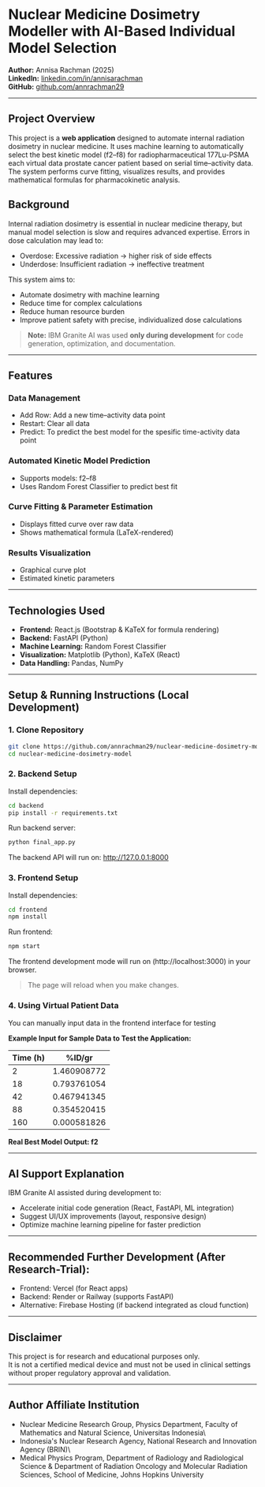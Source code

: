 # Nuclear Medicine Dosimetry Modeller with AI-Based Individual Model Selection

**Author:** Annisa Rachman (2025)  
**LinkedIn:** [linkedin.com/in/annisarachman](https://linkedin.com/in/annisarachman)  
**GitHub:** [github.com/annrachman29](https://github.com/annrachman29)  

---

## Project Overview

This project is a **web application** designed to automate internal radiation dosimetry in nuclear medicine. It uses machine learning to automatically select the best kinetic model (f2–f8) for radiopharmaceutical 177Lu-PSMA each virtual data prostate cancer patient based on serial time–activity data. The system performs curve fitting, visualizes results, and provides mathematical formulas for pharmacokinetic analysis.

## Background
Internal radiation dosimetry is essential in nuclear medicine therapy, but manual model selection is slow and requires advanced expertise. Errors in dose calculation may lead to:
- Overdose: Excessive radiation → higher risk of side effects
- Underdose: Insufficient radiation → ineffective treatment

This system aims to:
- Automate dosimetry with machine learning
- Reduce time for complex calculations
- Reduce human resource burden
- Improve patient safety with precise, individualized dose calculations

> **Note:** IBM Granite AI was used **only during development** for code generation, optimization, and documentation. 

---

## Features

### Data Management
- Add Row: Add a new time–activity data point  
- Restart: Clear all data
- Predict: To predict the best model for the spesific time-activity data point  

### Automated Kinetic Model Prediction
- Supports models: f2–f8  
- Uses Random Forest Classifier to predict best fit  

### Curve Fitting & Parameter Estimation
- Displays fitted curve over raw data  
- Shows mathematical formula (LaTeX-rendered)  

### Results Visualization
- Graphical curve plot  
- Estimated kinetic parameters  

---

## Technologies Used

- **Frontend:** React.js (Bootstrap & KaTeX for formula rendering)  
- **Backend:** FastAPI (Python)  
- **Machine Learning:** Random Forest Classifier  
- **Visualization:** Matplotlib (Python), KaTeX (React)  
- **Data Handling:** Pandas, NumPy  

---

## Setup & Running Instructions (Local Development)

### 1. Clone Repository
```bash
git clone https://github.com/annrachman29/nuclear-medicine-dosimetry-model.git
cd nuclear-medicine-dosimetry-model
```

### 2. Backend Setup
Install dependencies:
```bash
cd backend
pip install -r requirements.txt
```
Run backend server:
```bash
python final_app.py
```
The backend API will run on: http://127.0.0.1:8000


### 3. Frontend Setup
Install dependencies:
```bash
cd frontend
npm install
```
Run frontend:
```bash
npm start
```
The frontend development mode will run on (http://localhost:3000) in your browser.
> The page will reload when you make changes.


### 4. Using Virtual Patient Data
You can manually input data in the frontend interface for testing

**Example Input for Sample Data to Test the Application:**

| Time (h) | %ID/gr       |
|----------|--------------|
| 2        | 1.460908772  |
| 18       | 0.793761054  |
| 42       | 0.467941345  |
| 88       | 0.354520415  |
| 160      | 0.000581826  |

**Real Best Model Output: f2**

---

## AI Support Explanation
IBM Granite AI assisted during development to:
- Accelerate initial code generation (React, FastAPI, ML integration)
- Suggest UI/UX improvements (layout, responsive design)
- Optimize machine learning pipeline for faster prediction

---

## Recommended Further Development (After Research-Trial):
- Frontend: Vercel (for React apps)
- Backend: Render or Railway (supports FastAPI)
- Alternative: Firebase Hosting (if backend integrated as cloud function)

---

## Disclaimer
This project is for research and educational purposes only.\
It is not a certified medical device and must not be used in clinical settings without proper regulatory approval and validation.

---

## Author Affiliate Institution
- Nuclear Medicine Research Group, Physics Department, Faculty of Mathematics and Natural Science, Universitas Indonesia\
- Indonesia's Nuclear Research Agency, National Research and Innovation Agency (BRIN)\
- Medical Physics Program, Department of Radiology and Radiological Science & Department of Radiation Oncology and Molecular Radiation Sciences, School of Medicine, Johns Hopkins University


